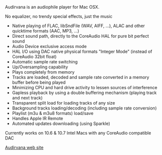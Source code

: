 Audirvana is an audiophile player for Mac OSX.

No equalizer, no trendy special effects, just the music

  * Native playing of FLAC, libSndFile (WAV, AIFF, ...),  ALAC and other quicktime formats (AAC, MP3, ...)
  * Direct sound path, directly to the CoreAudio HAL for pure bit perfect sound
  * Audio Device exclusive access mode
  * HAL I/O using DAC native physical formats "Integer Mode" (instead of CoreAudio 32bit float)
  * Automatic sample rate switching
  * Up/Oversampling capability
  * Plays completely from memory
  * Tracks are loaded, decoded and sample rate converted in a memory buffer before being played
  * Minimizing CPU and hard drive activity to lessen sources of interference
  * Gapless playback by using a double buffering mechanism (playing track and next track)
  * Transparent split load for loading tracks of any size
  * Background tracks loading/decoding (including sample rate conversion)
  * Playlist (m3u & m3u8 formats) load/save
  * Handles Apple IR Remote
  * Automated updates downloading (using Sparkle)

Currently works on 10.6 & 10.7 Intel Macs with any CoreAudio compatible DAC


[Audirvana web site](http://www.audirvana.com)
